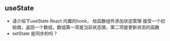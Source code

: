 ## useState
- 请介绍下useState 
    React 内置的hook， 给函数组件添加状态管理
    接受一个初始值，返回一个数组，数组第一项是当前状态值，第二项是更新状态的函数
- setState 是同步的吗？ 